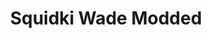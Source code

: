 ---
slug: squidki-wade-modded
title: Squidki Wade Modded
description: "Squidki Wade Modded is an exciting online game. Play for free directly in your browser!"
icon: /images/new_mods/Sprunki Wade Modded.png
url: https://wowtbc.net/sprunkin/sprunki-wade-modded/index.html
previewImage: /images/new_mods/Sprunki Wade Modded.png
type: new mods

# SEO配置
seo:
  title: "Squidki Wade Modded - Play Free Online Game | Fun Browser Games"
  description: "Squidki Wade Modded - Play this fun online game for free in your browser. No download required!"
  ogImage: "/images/new_mods/Sprunki Wade Modded.png"
  keywords: "squidki-wade-modded, online game, browser game, free game, new mods game, play online"

videoUrls:
  - https://www.youtube.com/embed/example1
  - https://www.youtube.com/embed/example2

whyPlay:
  title: "Why Play Squidki Wade Modded?"
  items:
    - "Immersive Gameplay: Squidki Wade Modded offers an engaging and immersive gaming experience that will keep you entertained for hours"
    - "Challenging Levels: Test your skills with increasingly difficult challenges and obstacles"
    - "Beautiful Graphics: Enjoy stunning visuals and smooth animations that bring the game world to life"
    - "Regular Updates: New content and features are added regularly to keep the game fresh and exciting"
    - "Free to Play: Experience all the fun without spending a penny"
    - "Community Features: Connect with other players, share strategies, and compete for high scores"
    - "Cross-Platform: Play on any device with a web browser, no downloads required"

features:
  title: "Key Features of Squidki Wade Modded"
  image: "/images/new_mods/Sprunki Wade Modded.png"
  items:
    - "Intuitive Controls: Easy to learn controls make Squidki Wade Modded accessible for players of all skill levels"
    - "Multiple Game Modes: Enjoy various gameplay options that provide different challenges and experiences"
    - "Character Customization: Personalize your gaming experience with unique characters and items"
    - "Achievement System: Complete special tasks to earn rewards and recognition"
    - "Leaderboards: Compete with players worldwide and see who can achieve the highest scores"

characteristics:
  title: "Game Characteristics"
  image: "/images/new_mods/Sprunki Wade Modded.png"
  items:
    - "Genre: New mods game with elements of strategy and skill"
    - "Difficulty: Suitable for both casual gamers and those seeking a challenge"
    - "Play Time: Quick sessions or extended gameplay, depending on your preference"
    - "Art Style: Vibrant and engaging visuals that enhance the gaming experience"
    - "Sound Design: Immersive audio that complements the gameplay perfectly"

info: "Squidki Wade Modded is an exciting online game that offers players a unique and engaging gaming experience. With its intuitive controls, stunning visuals, and challenging gameplay, Squidki Wade Modded provides hours of entertainment for players of all ages and skill levels. Whether you're looking for a quick gaming session during a break or an extended play session, Squidki Wade Modded delivers an immersive experience that will keep you coming back for more. The game features multiple levels of increasing difficulty, ensuring that players are constantly challenged as they progress. With regular updates adding new content and features, Squidki Wade Modded remains fresh and exciting, providing endless entertainment options for its growing community of players."

howToPlayIntro: "Welcome to Squidki Wade Modded! This guide will walk you through the basics and help you master the game. Whether you're a beginner or looking to improve your skills, these tips and instructions will enhance your gaming experience."

howToPlaySteps:
  - title: "Getting Started"
    description: "Begin your Squidki Wade Modded adventure by familiarizing yourself with the controls. Use your keyboard or mouse to navigate through the game interface. The tutorial will guide you through the basic mechanics and help you understand the objectives."
  - title: "Understanding the Objectives"
    description: "In Squidki Wade Modded, your main goal is to progress through levels by completing specific objectives. Each level presents unique challenges that require different strategies and approaches."
  - title: "Mastering the Controls"
    description: "Practice using the controls to improve your precision and reaction time. Squidki Wade Modded requires quick reflexes and strategic thinking to overcome obstacles and defeat opponents."
  - title: "Utilizing Power-ups"
    description: "Collect power-ups throughout the game to enhance your abilities and overcome difficult challenges. Each power-up offers unique advantages that can be crucial for success."
  - title: "Developing Strategies"
    description: "As you progress in Squidki Wade Modded, develop effective strategies for different scenarios. Analyze patterns, anticipate challenges, and adapt your approach to maximize your performance."

faq:
  title: "Frequently Asked Questions about Squidki Wade Modded"
  items:
    - question: "Is Squidki Wade Modded free to play?"
      answer: "Yes, Squidki Wade Modded is completely free to play directly in your web browser. No downloads or purchases are required to enjoy the full game experience."
    - question: "Can I play Squidki Wade Modded on mobile devices?"
      answer: "Yes, Squidki Wade Modded is optimized for both desktop and mobile play. You can enjoy the game on any device with a web browser and internet connection."
    - question: "Are there any in-game purchases?"
      answer: "While Squidki Wade Modded is free to play, there may be optional in-game purchases available for cosmetic items or additional features that don't affect core gameplay."
    - question: "How often is Squidki Wade Modded updated?"
      answer: "The developers regularly update Squidki Wade Modded with new content, features, and improvements based on player feedback and game performance."
    - question: "Can I play Squidki Wade Modded offline?"
      answer: "Currently, Squidki Wade Modded requires an internet connection to play as it's a browser-based online game."
    - question: "Is Squidki Wade Modded suitable for children?"
      answer: "Yes, Squidki Wade Modded is designed to be family-friendly and suitable for players of all ages."
    - question: "How do I report bugs or issues?"
      answer: "If you encounter any problems while playing Squidki Wade Modded, you can report them through the game's support page or contact the developers directly through their website."
    - question: "Still Have Questions?"
      answer: "If you have additional questions about Squidki Wade Modded that aren't covered in this FAQ, please visit our support center or contact our customer service team for assistance."
---